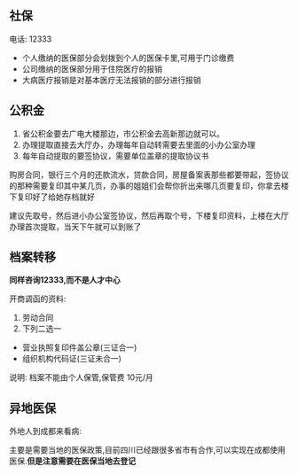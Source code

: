 ## 社保

电话: 12333

* 个人缴纳的医保部分会划拨到个人的医保卡里,可用于门诊缴费
* 公司缴纳的医保部分用于住院医疗的报销
* 大病医疗报销是对基本医疗无法报销的部分进行报销

## 公积金
1. 省公积金要去广电大楼那边，市公积金去高新那边就可以。
2. 办理提取直接去大厅办，办理每年自动转需要去里面的小办公室办理
3. 每年自动提取的要签协议，需要单位盖章的提取协议书

购房合同，银行三个月的还款流水，贷款合同，房屋备案表那些都要带起，签协议的那种需要复印其中某几页，办事的姐姐们会帮你折出来哪几页要复印，你拿去楼下复印好了给她存档就好

建议先取号，然后进小办公室签协议，然后再取个号，下楼复印资料，上楼在大厅办理首次提取，当天下午就可以到账了

## 档案转移

**同样咨询12333,而不是人才中心**

开商调函的资料:

1. 劳动合同
2. 下列二选一
* 营业执照复印件盖公章(三证合一)
* 组织机构代码证(三证未合一)

说明: 档案不能由个人保管,保管费 10元/月

## 异地医保

外地人到成都来看病:

主要是需要当地的医保政策,目前四川已经跟很多省市有合作,可以实现在成都使用医保.**但是注意需要在医保当地去登记**






